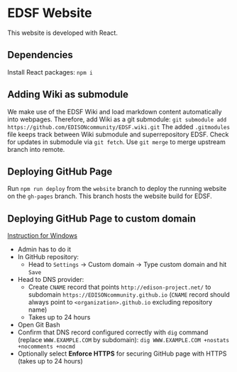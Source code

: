 # EDSF Website
This website is developed with React. 

## Dependencies
Install React packages: `npm i`

## Adding Wiki as submodule
We make use of the EDSF Wiki and load markdown content automatically into webpages. Therefore, add Wiki as a git submodule:
`git submodule add https://github.com/EDISONcommunity/EDSF.wiki.git`
The added `.gitmodules` file keeps track between Wiki submodule and superrepository EDSF. 
Check for updates in submodule via `git fetch`. Use `git merge` to merge upstream branch into remote.

## Deploying GitHub Page 
Run `npm run deploy` from the `website` branch to deploy the running website on the `gh-pages` branch. This branch hosts the website build for EDSF.

## Deploying GitHub Page to custom domain
[Instruction for Windows](https://docs.github.com/en/github/working-with-github-pages/managing-a-custom-domain-for-your-github-pages-site)

* Admin has to do it
* In GitHub repository:
	* Head to `Settings` -> Custom domain -> Type custom domain and hit `Save`
* Head to DNS provider:
	* Create `CNAME` record that points `http://edison-project.net/` to subdomain `https://EDISONcommunity.github.io` (`CNAME` record should always point to `<organization>.github.io` excluding repository name)
	* Takes up to 24 hours
* Open Git Bash
* Confirm that DNS record configured correctly with `dig` command (replace `WWW.EXAMPLE.COM` by subdomain): 
`dig WWW.EXAMPLE.COM +nostats +nocomments +nocmd` 
* Optionally select **Enforce HTTPS** for securing GitHub page with HTTPS (takes up to 24 hours)
